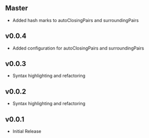 ## Master
- Added hash marks to autoClosingPairs and surroundingPairs

## v0.0.4
- Added configuration for autoClosingPairs and surroundingPairs

## v0.0.3
- Syntax highlighting and refactoring

## v0.0.2
- Syntax highlighting and refactoring

## v0.0.1
- Initial Release
